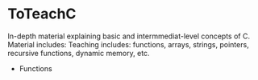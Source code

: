 # ToTeachC
In-depth material explaining basic and intermmediat-level concepts of C.
Material includes: Teaching includes: functions, arrays, strings, pointers, recursive functions, dynamic memory, etc.
* Functions
